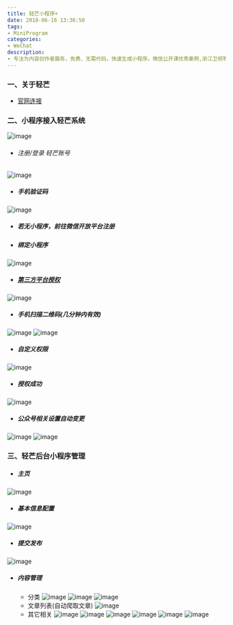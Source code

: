```yaml
---
title: 轻芒小程序+
date: 2018-06-16 13:36:50
tags: 
- MiniProgram
categories: 
- WeChat
description: 
- 专注为内容创作者服务，免费、无需代码，快速生成小程序。微信公开课优秀案例,浙江卫视等合作伙伴都在用
---
```


### 一、关于轻芒
- [官网连接](http://qingmang.me/wechat/)

### 二、小程序接入轻芒系统
![image](https://raw.githubusercontent.com/VonJie/images/master/blog/qingmang/WX20180613-101206.png)
- ###### 注册/登录 轻芒账号
![image](https://raw.githubusercontent.com/VonJie/images/master/blog/qingmang/WX20180613-101224.png)
- ##### 手机验证码
![image](https://raw.githubusercontent.com/VonJie/images/master/blog/qingmang/WX20180613-101246.png)
- ##### 若无小程序，前往微信开放平台注册
- ##### 绑定小程序
![image](https://raw.githubusercontent.com/VonJie/images/master/blog/qingmang/WX20180613-100237.png)
- ##### [第三方平台授权](https://open.weixin.qq.com/)
![image](https://raw.githubusercontent.com/VonJie/images/master/blog/qingmang/WX20180613-102732.png)
- ##### 手机扫描二维码(几分钟内有效)
![image](https://raw.githubusercontent.com/VonJie/images/master/blog/qingmang/WX20180613-100833.png)
![image](https://raw.githubusercontent.com/VonJie/images/master/blog/qingmang/WechatIMG7.png)
- ##### 自定义权限
![image](https://raw.githubusercontent.com/VonJie/images/master/blog/qingmang/WechatIMG8.png)
- ##### 授权成功
![image](https://raw.githubusercontent.com/VonJie/images/master/blog/qingmang/WechatIMG9.png)
- ##### 公众号相关设置自动变更
![image](https://raw.githubusercontent.com/VonJie/images/master/blog/qingmang/WX20180613-110054.png)
![image](https://raw.githubusercontent.com/VonJie/images/master/blog/qingmang/WX20180613-110114.png)

### 三、轻芒后台小程序管理
- ##### 主页
![image](https://raw.githubusercontent.com/VonJie/images/master/blog/qingmang/WX20180613-104211.png)
- ##### 基本信息配置
![image](https://raw.githubusercontent.com/VonJie/images/master/blog/qingmang/WX20180613-111211.png)
- ##### 提交发布
![image](https://raw.githubusercontent.com/VonJie/images/master/blog/qingmang/WX20180613-105940.png)
- ##### 内容管理
  - 分类
    ![image](https://raw.githubusercontent.com/VonJie/images/master/blog/qingmang/WX20180613-110819.png)
    ![image](https://raw.githubusercontent.com/VonJie/images/master/blog/qingmang/WX20180613-110854.png)
    ![image](https://raw.githubusercontent.com/VonJie/images/master/blog/qingmang/WX20180613-115812.png)
  - 文章列表(自动爬取文章)
    ![image](https://raw.githubusercontent.com/VonJie/images/master/blog/qingmang/WX20180613-121944.png)
  - 其它相关
    ![image](https://raw.githubusercontent.com/VonJie/images/master/blog/qingmang/WX20180613-120131.png)
    ![image](https://raw.githubusercontent.com/VonJie/images/master/blog/qingmang/WX20180613-120255.png)
    ![image](https://raw.githubusercontent.com/VonJie/images/master/blog/qingmang/WX20180613-120342.png)
    ![image](https://raw.githubusercontent.com/VonJie/images/master/blog/qingmang/WX20180613-120405.png)
    ![image](https://raw.githubusercontent.com/VonJie/images/master/blog/qingmang/WX20180613-120352.png)
    ![image](https://raw.githubusercontent.com/VonJie/images/master/blog/qingmang/WX20180613-120331.png)